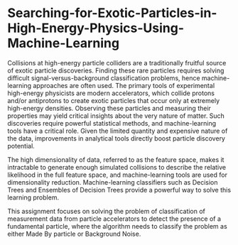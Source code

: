 # Searching-for-Exotic-Particles-in-High-Energy-Physics-Using-Machine-Learning
Collisions at high-energy particle colliders are a traditionally fruitful source of exotic particle discoveries. Finding these rare particles requires solving difficult signal-versus-background classification problems, hence machine-learning approaches are often used.
The primary tools of experimental high-energy physicists are modern accelerators, which collide protons
and/or antiprotons to create exotic particles that occur only at extremely high-energy densities. Observing
these particles and measuring their properties may yield critical insights about the very nature of matter.
Such discoveries require powerful statistical methods, and machine-learning tools have a critical role.
Given the limited quantity and expensive nature of the data, improvements in analytical tools directly
boost particle discovery potential.

The high dimensionality of data, referred to as the feature space, makes it intractable to generate enough
simulated collisions to describe the relative likelihood in the full feature space, and machine-learning tools
are used for dimensionality reduction. Machine-learning classifiers such as Decision Trees and Ensembles of
Decision Trees provide a powerful way to solve this learning problem.

This assignment focuses on solving the problem of classification of measurement data from particle
accelerators to detect the presence of a fundamental particle, where the algorithm needs to classify the
problem as either Made By particle or Background Noise.

